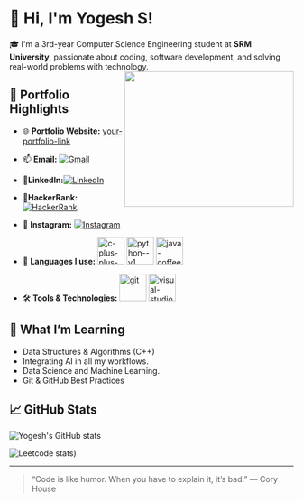 # 👋 Hi, I'm Yogesh S!  
🎓 I'm a 3rd-year Computer Science Engineering student at **SRM University**, passionate about coding, software development, and solving real-world problems with technology.
<img align="right" width="300" height="240" src="https://i.pinimg.com/originals/47/f0/34/47f0342cec72b800463bf003eac1257e.gif">
## 🚀 Portfolio Highlights

- 🌐 **Portfolio Website:** [your-portfolio-link](https://your-portfolio-link.com)
- 📫 **Email:** [![Gmail](https://img.shields.io/badge/Gmail-your.email@gmail.com-D14836?style=flat&logo=gmail&logoColor=white)](mailto:yogeshsasikumar0612@gmail.com)
- 💼**LinkedIn:**[![LinkedIn](https://img.shields.io/badge/LinkedIn-Connect-blue?style=flat&logo=linkedin)](https://www.linkedin.com/in/yogesh-s-94a454322/)
- 💼**HackerRank:**[![HackerRank](https://img.shields.io/badge/HackerRank-Profile-2EC866?style=flat&logo=hackerrank&logoColor=white)](https://www.hackerrank.com/profile/yogeshsasikumar1)
- 📸 **Instagram:** [![Instagram](https://img.shields.io/badge/Instagram-@Yogeshsasikumar-E4405F?style=flat&logo=instagram&logoColor=white)](https://www.instagram.com/yogeshsasikumar/)
  
- 🐍 **Languages I use:** <img width="48" height="48" src="https://img.icons8.com/color/48/c-plus-plus-logo.png" alt="c-plus-plus-logo"/> <img width="48" height="48" src="https://img.icons8.com/color/48/python--v1.png" alt="python--v1"/> <img width="48" height="48" src="https://img.icons8.com/color/48/java-coffee-cup-logo--v1.png" alt="java-coffee-cup-logo--v1"/>
- 🛠️ **Tools & Technologies:** <img width="48" height="48" src="https://img.icons8.com/color/48/git.png" alt="git"/> <img width="48" height="48" src="https://img.icons8.com/fluency/48/visual-studio.png" alt="visual-studio"/>

## 🧠 What I’m Learning

- Data Structures & Algorithms (C++)
- Integrating AI in all my workflows.
- Data Science and Machine Learning.
- Git & GitHub Best Practices

## 📈 GitHub Stats

![Yogesh's GitHub stats](https://github-readme-stats.vercel.app/api?username=YogeshSasikumar&show_icons=true&theme=tokyonight)

![Leetcode stats](https://leetcard.jacoblin.cool/Yogeshsasikumar?theme=dark&font=Krub))



---

> “Code is like humor. When you have to explain it, it’s bad.” — Cory House
